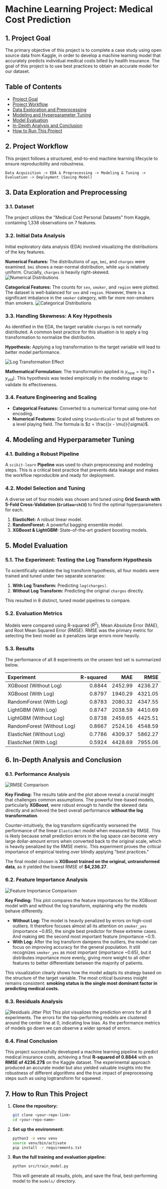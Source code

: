 # Machine Learning Project: Medical Cost Prediction

## 1. Project Goal
The primary objective of this project is to complete a case study using open source data from Kaggle, in order to develop a machine learning model that accurately predicts individual medical costs billed by health insurance. The goal of this project is to use best practices to obtain an accurate model for our dataset.

## Table of Contents
- [Project Goal](#1-project-goal)
- [Project Workflow](#2-project-workflow)
- [Data Exploration and Preprocessing](#3-data-exploration-and-preprocessing)
- [Modeling and Hyperparameter Tuning](#4-modeling-and-hyperparameter-tuning)
- [Model Evaluation](#5-model-evaluation)
- [In-Depth Analysis and Conclusion](#6-in-depth-analysis-and-conclusion)
- [How to Run This Project](#7-how-to-run-this-project)

## 2. Project Workflow
This project follows a structured, end-to-end machine learning lifecycle to ensure reproducibility and robustness.

`Data Acquisition -> EDA & Preprocessing -> Modeling & Tuning -> Evaluation -> Deployment (Saving Model)`

## 3. Data Exploration and Preprocessing

### 3.1. Dataset
The project utilizes the "Medical Cost Personal Datasets" from Kaggle, containing 1,338 observations on 7 features.

### 3.2. Initial Data Analysis
Initial exploratory data analysis (EDA) involved visualizing the distributions of the key features.

**Numerical Features:** The distributions of `age`, `bmi`, and `charges` were examined. `bmi` shows a near-normal distribution, while `age` is relatively uniform. Crucially, `charges` is heavily right-skewed.
![Numerical Distributions](reports/figures/eda_numerical_distributions.png)

**Categorical Features:** The counts for `sex`, `smoker`, and `region` were plotted. The dataset is well-balanced for `sex` and `region`. However, there is a significant imbalance in the `smoker` category, with far more non-smokers than smokers.
![Categorical Distributions](reports/figures/eda_categorical_distributions.png)

### 3.3. Handling Skewness: A Key Hypothesis
As identified in the EDA, the target variable `charges` is not normally distributed. A common best practice for this situation is to apply a log transformation to normalize the distribution.

**Hypothesis:** Applying a log transformation to the target variable will lead to better model performance.

![Log Transformation Effect](reports/figures/eda_log_transformation_effect.png)

**Mathematical Formulation:** The transformation applied is $y_{new} = \log(1 + y_{old})$. This hypothesis was tested empirically in the modeling stage to validate its effectiveness.

### 3.4. Feature Engineering and Scaling
- **Categorical Features:** Converted to a numerical format using one-hot encoding.
- **Numerical Features:** Scaled using `StandardScaler` to put all features on a level playing field. The formula is $z = \frac{(x - \mu)}{\sigma}$.

## 4. Modeling and Hyperparameter Tuning

### 4.1. Building a Robust Pipeline
A `scikit-learn` **Pipeline** was used to chain preprocessing and modeling steps. This is a critical best practice that prevents data leakage and makes the workflow reproducible and ready for deployment.

### 4.2. Model Selection and Tuning
A diverse set of four models was chosen and tuned using **Grid Search with 5-Fold Cross-Validation (`GridSearchCV`)** to find the optimal hyperparameters for each.
1.  **ElasticNet:** A robust linear model.
2.  **RandomForest:** A powerful bagging ensemble model.
3.  **XGBoost & LightGBM:** State-of-the-art gradient boosting models.

## 5. Model Evaluation

### 5.1. The Experiment: Testing the Log Transform Hypothesis
To scientifically validate the log transform hypothesis, all four models were trained and tuned under two separate scenarios:
1.  **With Log Transform:** Predicting `log(charges)`.
2.  **Without Log Transform:** Predicting the original `charges` directly.

This resulted in 8 distinct, tuned model pipelines to compare.

### 5.2. Evaluation Metrics
Models were compared using R-squared ($R^2$), Mean Absolute Error (MAE), and Root Mean Squared Error (RMSE). RMSE was the primary metric for selecting the best model as it penalizes large errors more heavily.

### 5.3. Results
The performance of all 8 experiments on the unseen test set is summarized below.

| Experiment                 |   R-squared |      MAE |     RMSE |
|:---------------------------|------------:|---------:|---------:|
| XGBoost (Without Log)      |      0.8844 |  2452.99 |  4236.27 |
| XGBoost (With Log)         |      0.8797 |  1940.29 |  4321.05 |
| RandomForest (With Log)    |      0.8783 |  2080.32 |  4347.55 |
| LightGBM (With Log)        |      0.8747 |  2038.59 |  4410.69 |
| LightGBM (Without Log)     |      0.8738 |  2459.65 |  4425.51 |
| RandomForest (Without Log) |      0.8667 |  2524.16 |  4548.59 |
| ElasticNet (Without Log)   |      0.7786 |  4309.37 |  5862.27 |
| ElasticNet (With Log)      |      0.5924 |  4428.69 |  7955.06 |

## 6. In-Depth Analysis and Conclusion

### 6.1. Performance Analysis
![RMSE Comparison](reports/figures/rmse_comparison_by_scenario.png)

**Key Finding:** The results table and the plot above reveal a crucial insight that challenges common assumptions. The powerful tree-based models, particularly **XGBoost**, were robust enough to handle the skewed data directly and achieved the best overall performance **without the log transformation**.

Counter-intuitively, the log transform significantly worsened the performance of the linear `ElasticNet` model when measured by RMSE. This is likely because small prediction errors in the log space can become very large dollar-amount errors when converted back to the original scale, which is heavily penalized by the RMSE metric. This experiment proves the critical importance of empirical testing over blindly applying "best practices."

The final model chosen is **XGBoost trained on the original, untransformed data**, as it yielded the lowest RMSE of **$4,236.27**.

### 6.2. Feature Importance Analysis
![Feature Importance Comparison](reports/figures/feature_importance_comparison.png)

**Key Finding:** This plot compares the feature importances for the XGBoost model with and without the log transform, explaining *why* the models behave differently.
- **Without Log:** The model is heavily penalized by errors on high-cost outliers. It therefore focuses almost all its attention on `smoker_yes` (importance ~0.85), the single best predictor for these extreme cases. And making `BMI` the second most important feature (importance ~0.1).
- **With Log:** After the log transform dampens the outliers, the model can focus on improving accuracy for the general population. It still recognizes `smoker_yes` as most important (importance ~0.65), but it distributes importance more evenly, giving more weight to all other features to better differentiate between the majority of patients.

This visualization clearly shows how the model adapts its strategy based on the structure of the target variable. The most critical business insight remains consistent: **smoking status is the single most dominant factor in predicting medical costs.**

### 6.3. Residuals Analysis
![Residuals Jitter Plot](reports/figures/residuals_jitter_plot_all.png)
This plot visualizes the prediction errors for all 8 experiments. The errors for the top-performing models are clustered around the center line at 0, indicating low bias. 
As the performance metrics of models go down we can observe a wider spread of errors.

### 6.4. Final Conclusion
This project successfully developed a machine learning pipeline to predict medical insurance costs, achieving a final **R-squared of 0.8844** with an **RMSE of 4236.27$**  on the Kaggle dataset. The experimental approach produced an accurate model but also yielded valuable insights into the robustness of different algorithms and the true impact of preprocessing steps such as using logtransform for squewed .

## 7. How to Run This Project
1.  **Clone the repository:**
    ```bash
    git clone <your-repo-link>
    cd <your-repo-name>
    ```
2.  **Set up the environment:**
    ```bash
    python3 -m venv venv
    source venv/bin/activate
    pip install -r requirements.txt
    ```
3.  **Run the full training and evaluation pipeline:**
    ```bash
    python src/train_model.py
    ```
    This will generate all results, plots, and save the final, best-performing model to the `models/` directory.
